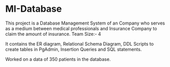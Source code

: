 # MI-Database

This project is a Database Management System of an Company who serves as a medium between medical professionals and Insurance Company to claim the amount of insurance.
Team Size:- 4

It contains the ER diagram, Relational Schema Diagram, DDL Scripts to create tables in PgAdmin, Insertion Queries and SQL statements.

Worked on a data of 350 patients in the database.
